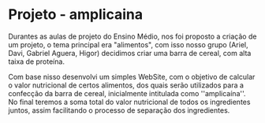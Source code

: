 # Projeto - amplicaina
Durantes as aulas de projeto do Ensino Médio, nos foi proposto a criação de um projeto, o tema principal era "alimentos", com isso nosso grupo (Ariel, Davi, Gabriel Aguera, Higor) decidimos criar uma barra de cereal, com alta taixa de proteína.

Com base nisso desenvolvi um simples WebSite, com o objetivo de calcular o valor nutricional de certos alimentos, dos quais serão utilizados para a confecção da barra de cereal, inicialmente intitulada como ''amplicaína''. 
No final teremos a soma total do valor nutricional de todos os ingredientes juntos, assim facilitando o processo de separação dos ingredientes.
